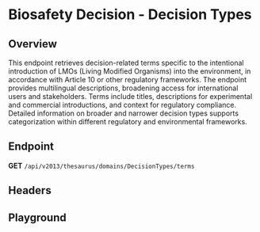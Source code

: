 <script setup>
import "@/style.css"
import SwaggerUI from "@/swagger/view/SwaggerUI.vue"
import swaggerJson from "@/swagger/json/thesaurus/biosafety-decision/decision-types.json";

const swaggerSpecs = [
  { json:swaggerJson, protected: false },
];
</script>

# Biosafety Decision - Decision Types

## Overview

This endpoint retrieves decision-related terms specific to the intentional introduction of LMOs (Living Modified Organisms) into the environment, in accordance with Article 10 or other regulatory frameworks. The endpoint provides multilingual descriptions, broadening access for international users and stakeholders. Terms include titles, descriptions for experimental and commercial introductions, and context for regulatory compliance. Detailed information on broader and narrower decision types supports categorization within different regulatory and environmental frameworks.


## Endpoint

**GET** `/api/v2013/thesaurus/domains/DecisionTypes/terms`

## Headers
<!--@include: @/../components/common/header/accept.md-->

## Playground

<SwaggerUI :swaggerSpecs="swaggerSpecs" />